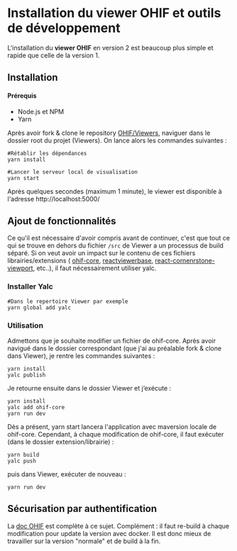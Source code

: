 ﻿# Installation du viewer OHIF et outils de développement 

L'installation du **viewer OHIF** en version 2 est beaucoup plus simple et rapide que celle de la version 1.

## Installation
#### Prérequis 
* Node.js et NPM
* Yarn


Après avoir fork & clone le  repository [OHIF/Viewers](https://github.com/OHIF/Viewers), naviguer dans le dossier root du projet (Viewers). 
On lance alors les commandes suivantes : 

```shell
#Rétablir les dépendances
yarn install

#Lancer le serveur local de visualisation
yarn start
```
Après quelques secondes (maximum 1 minute), le viewer est disponible à l'adresse http://localhost:5000/

## Ajout de fonctionnalités
Ce qu'il est nécessaire d'avoir compris avant de continuer, c'est que tout ce qui se trouve en dehors du fichier `/src` de Viewer a un processus de build séparé. Si on veut avoir un impact sur le contenu de ces fichiers librairies/extensions ( [ohif-core](https://github.com/OHIF/ohif-core), [reactviewerbase](https://github.com/OHIF/react-viewerbase), [react-cornenrstone-viewport](https://github.com/cornerstonejs/react-cornerstone-viewport), etc..), il faut nécessairement utiliser yalc.

### Installer Yalc

```shell
#Dans le repertoire Viewer par exemple
yarn global add yalc
```
### Utilisation
Admettons que je souhaite modifier un fichier de ohif-core. Après avoir navigué dans le dossier correspondant (que j'ai au préalable fork & clone dans Viewer), je rentre les commandes suivantes :
```shell
yarn install 
yalc publish
```
Je retourne ensuite dans le dossier Viewer et j’exécute : 
```shell
yarn install 
yalc add ohif-core 
yarn run dev
```
Dès a présent, yarn start lancera l'application avec maversion locale de ohif-core.
Cependant, à chaque modification de ohif-core, il faut exécuter (dans le dossier extension/librairie) :

```shell
yarn build 
yalc push
```
puis dans Viewer, exécuter de nouveau :
```shell 
yarn run dev
```

## Sécurisation par authentification 

La [doc OHIF](https://docs.ohif.org/deployment/recipes/user-account-control.html) est complète à ce sujet.
Complément : il faut re-build à chaque modification pour update la version avec docker. Il est donc mieux de travailler sur la version "normale" et de build à la fin.
